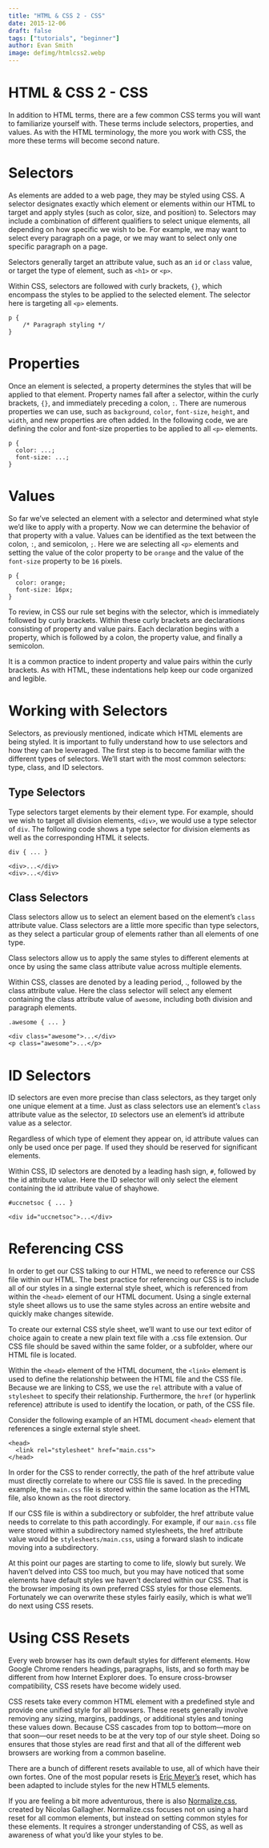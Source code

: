 ```yaml
---
title: "HTML & CSS 2 - CSS"
date: 2015-12-06
draft: false
tags: ["tutorials", "beginner"]
author: Evan Smith
image: defimg/htmlcss2.webp
---
```


# HTML & CSS 2 - CSS

In addition to HTML terms, there are a few common CSS terms you will want to familiarize yourself with. These terms include selectors, properties, and values. As with the HTML terminology, the more you work with CSS, the more these terms will become second nature.

# Selectors

As elements are added to a web page, they may be styled using CSS. A selector designates exactly which element or elements within our HTML to target and apply styles \(such as color, size, and position\) to. Selectors may include a combination of different qualifiers to select unique elements, all depending on how specific we wish to be. For example, we may want to select every paragraph on a page, or we may want to select only one specific paragraph on a page.

Selectors generally target an attribute value, such as an `id` or `class` value, or target the type of element, such as `<h1>` or `<p>`.

Within CSS, selectors are followed with curly brackets, `{}`, which encompass the styles to be applied to the selected element. The selector here is targeting all `<p>` elements.

```
p {
	/* Paragraph styling */
}
```

# Properties

Once an element is selected, a property determines the styles that will be applied to that element. Property names fall after a selector, within the curly brackets, `{}`, and immediately preceding a colon, `:`. There are numerous properties we can use, such as `background`, `color`, `font-size`, `height`, and `width`, and new properties are often added. In the following code, we are defining the color and font-size properties to be applied to all `<p>` elements.

```
p {
  color: ...;
  font-size: ...;
}
```

# Values

So far we’ve selected an element with a selector and determined what style we’d like to apply with a property. Now we can determine the behavior of that property with a value. Values can be identified as the text between the colon, `:`, and semicolon, `;`. Here we are selecting all `<p>` elements and setting the value of the color property to be `orange` and the value of the `font-size` property to be `16` pixels.

```
p {
  color: orange;
  font-size: 16px;
}
```

To review, in CSS our rule set begins with the selector, which is immediately followed by curly brackets. Within these curly brackets are declarations consisting of property and value pairs. Each declaration begins with a property, which is followed by a colon, the property value, and finally a semicolon.

It is a common practice to indent property and value pairs within the curly brackets. As with HTML, these indentations help keep our code organized and legible.


# Working with Selectors

Selectors, as previously mentioned, indicate which HTML elements are being styled. It is important to fully understand how to use selectors and how they can be leveraged. The first step is to become familiar with the different types of selectors. We’ll start with the most common selectors: type, class, and ID selectors.

## Type Selectors

Type selectors target elements by their element type. For example, should we wish to target all division elements, `<div>`, we would use a type selector of `div`. The following code shows a type selector for division elements as well as the corresponding HTML it selects.

```
div { ... }
```
```
<div>...</div>
<div>...</div>
```

## Class Selectors

Class selectors allow us to select an element based on the element’s `class` attribute value. Class selectors are a little more specific than type selectors, as they select a particular group of elements rather than all elements of one type.

Class selectors allow us to apply the same styles to different elements at once by using the same class attribute value across multiple elements.

Within CSS, classes are denoted by a leading period, ., followed by the class attribute value. Here the class selector will select any element containing the class attribute value of `awesome`, including both division and paragraph elements.

```
.awesome { ... }
```
```
<div class="awesome">...</div>
<p class="awesome">...</p>
```

# ID Selectors

ID selectors are even more precise than class selectors, as they target only one unique element at a time. Just as class selectors use an element’s `class` attribute value as the selector, `ID` selectors use an element’s id attribute value as a selector.

Regardless of which type of element they appear on, id attribute values can only be used once per page. If used they should be reserved for significant elements.

Within CSS, ID selectors are denoted by a leading hash sign, `#`, followed by the id attribute value. Here the ID selector will only select the element containing the id attribute value of shayhowe.

```
#uccnetsoc { ... }
```
```
<div id="uccnetsoc">...</div>
```

# Referencing CSS

In order to get our CSS talking to our HTML, we need to reference our CSS file within our HTML. The best practice for referencing our CSS is to include all of our styles in a single external style sheet, which is referenced from within the `<head>` element of our HTML document. Using a single external style sheet allows us to use the same styles across an entire website and quickly make changes sitewide.

To create our external CSS style sheet, we’ll want to use our text editor of choice again to create a new plain text file with a .css file extension. Our CSS file should be saved within the same folder, or a subfolder, where our HTML file is located.

Within the `<head>` element of the HTML document, the `<link>` element is used to define the relationship between the HTML file and the CSS file. Because we are linking to CSS, we use the `rel` attribute with a value of `stylesheet` to specify their relationship. Furthermore, the `href` \(or hyperlink reference\) attribute is used to identify the location, or path, of the CSS file.

Consider the following example of an HTML document `<head>` element that references a single external style sheet.

```
<head>
  <link rel="stylesheet" href="main.css">
</head>
```

In order for the CSS to render correctly, the path of the href attribute value must directly correlate to where our CSS file is saved. In the preceding example, the `main.css` file is stored within the same location as the HTML file, also known as the root directory.

If our CSS file is within a subdirectory or subfolder, the href attribute value needs to correlate to this path accordingly. For example, if our `main.css` file were stored within a subdirectory named stylesheets, the href attribute value would be `stylesheets/main.css`, using a forward slash to indicate moving into a subdirectory.

At this point our pages are starting to come to life, slowly but surely. We haven’t delved into CSS too much, but you may have noticed that some elements have default styles we haven’t declared within our CSS. That is the browser imposing its own preferred CSS styles for those elements. Fortunately we can overwrite these styles fairly easily, which is what we’ll do next using CSS resets.

# Using CSS Resets

Every web browser has its own default styles for different elements. How Google Chrome renders headings, paragraphs, lists, and so forth may be different from how Internet Explorer does. To ensure cross-browser compatibility, CSS resets have become widely used.

CSS resets take every common HTML element with a predefined style and provide one unified style for all browsers. These resets generally involve removing any sizing, margins, paddings, or additional styles and toning these values down. Because CSS cascades from top to bottom—more on that soon—our reset needs to be at the very top of our style sheet. Doing so ensures that those styles are read first and that all of the different web browsers are working from a common baseline.

There are a bunch of different resets available to use, all of which have their own fortes. One of the most popular resets is [Eric Meyer’s](http://meyerweb.com/eric/tools/css/reset/) reset, which has been adapted to include styles for the new HTML5 elements.

If you are feeling a bit more adventurous, there is also [Normalize.css](http://necolas.github.io/normalize.css/), created by Nicolas Gallagher. Normalize.css focuses not on using a hard reset for all common elements, but instead on setting common styles for these elements. It requires a stronger understanding of CSS, as well as awareness of what you’d like your styles to be.